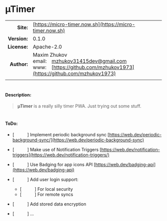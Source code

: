 # µTimer

| | |
|---:|:---|
|**Site:**|[https://micro-timer.now.sh](https://micro-timer.now.sh)|
|**Version:**|0.1.0|
|**License:**|Apache-2.0|
|**Author:**|Maxim&nbsp;Zhukov<br>email:&emsp;[mzhukov31415dev@gmail.com](mailto:mzhukov31415dev@gmail.com)<br>www:&emsp;[https://github.com/mzhukov1973](https://github.com/mzhukov1973)|
| | |

# 

#### Description:
>**µTimer** is a really silly timer PWA. Just trying out some stuff.

# 

#### ToDo:
- [&emsp;&emsp;&emsp;]&nbsp;Implement periodic background sync [https://web.dev/periodic-background-sync/](https://web.dev/periodic-background-sync)

- [&emsp;&emsp;&emsp;]&nbsp;Make use of Notification Triggers [https://web.dev/notification-triggers](https://web.dev/notification-triggers/)

- [&emsp;&emsp;&emsp;]&nbsp;Use Badging for app icons API [https://web.dev/badging-api](https://web.dev/badging-api)
- [&emsp;&emsp;&emsp;]&nbsp;Add user login support:
  - [&emsp;&emsp;&emsp;]&nbsp;For local security
  - [&emsp;&emsp;&emsp;]&nbsp;For remote syncs
- [&emsp;&emsp;&emsp;]&nbsp;Add stored data encryption

- [&emsp;&emsp;&emsp;]&nbsp;...
